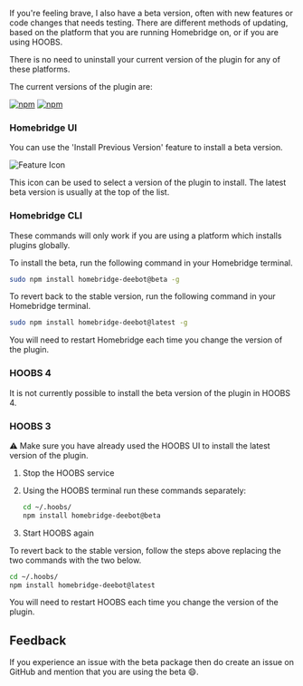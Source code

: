 If you're feeling brave, I also have a beta version, often with new features or code changes that needs testing. There are different methods of updating, based on the platform that you are running Homebridge on, or if you are using HOOBS.

There is no need to uninstall your current version of the plugin for any of these platforms.

The current versions of the plugin are:

[![npm](https://img.shields.io/npm/v/homebridge-deebot/latest?label=latest)](https://www.npmjs.com/package/homebridge-deebot) [![npm](https://img.shields.io/npm/v/homebridge-deebot/beta?label=beta)](https://github.com/bwp91/homebridge-deebot/wiki/Beta-Version)  

### Homebridge UI

You can use the 'Install Previous Version' feature to install a beta version.

![Feature Icon](https://user-images.githubusercontent.com/43026681/109934132-11437580-7cc4-11eb-9e50-e504c8a754fc.png)

This icon can be used to select a version of the plugin to install. The latest beta version is usually at the top of the list.

### Homebridge CLI

These commands will only work if you are using a platform which installs plugins globally.

To install the beta, run the following command in your Homebridge terminal. 

```bash
sudo npm install homebridge-deebot@beta -g
```

To revert back to the stable version, run the following command in your Homebridge terminal.

```bash
sudo npm install homebridge-deebot@latest -g
```

You will need to restart Homebridge each time you change the version of the plugin.

### HOOBS 4

It is not currently possible to install the beta version of the plugin in HOOBS 4.

### HOOBS 3

⚠️ Make sure you have already used the HOOBS UI to install the latest version of the plugin.

1. Stop the HOOBS service

2. Using the HOOBS terminal run these commands separately:

    ```bash
    cd ~/.hoobs/
    npm install homebridge-deebot@beta
    ```

3. Start HOOBS again

To revert back to the stable version, follow the steps above replacing the two commands with the two below.

```bash
cd ~/.hoobs/
npm install homebridge-deebot@latest
```

You will need to restart HOOBS each time you change the version of the plugin.

## Feedback
If you experience an issue with the beta package then do create an issue on GitHub and mention that you are using the beta 😄.